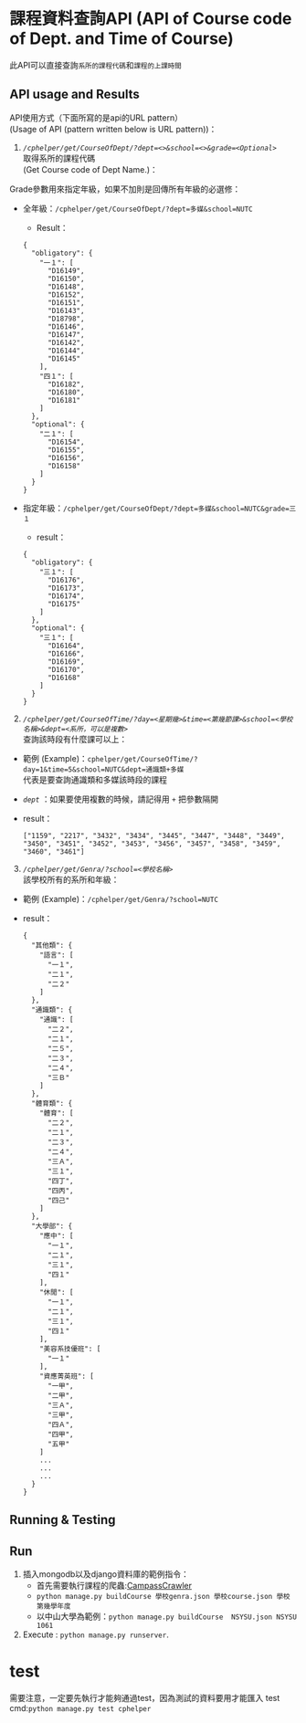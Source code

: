 # 課程資料查詢API (API of Course code of Dept. and Time of Course)

此API可以直接查詢`系所的課程代碼`和`課程的上課時間`

## API usage and Results

API使用方式（下面所寫的是api的URL pattern）<br>
(Usage of API (pattern written below is URL pattern))：

1. *`/cphelper/get/CourseOfDept/?dept=<>&school=<>&grade=<Optional>`*  
  取得系所的課程代碼<br>
  (Get Course code of Dept Name.)：<br>

  Grade參數用來指定年級，如果不加則是回傳所有年級的必選修：
  - 全年級：`/cphelper/get/CourseOfDept/?dept=多媒&school=NUTC`
    - Result：

    ```
    {
      "obligatory": {
        "一１": [
          "D16149",
          "D16150",
          "D16148",
          "D16152",
          "D16151",
          "D16143",
          "D18798",
          "D16146",
          "D16147",
          "D16142",
          "D16144",
          "D16145"
        ],
        "四１": [
          "D16182",
          "D16180",
          "D16181"
        ]
      },
      "optional": {
        "二１": [
          "D16154",
          "D16155",
          "D16156",
          "D16158"
        ]
      }
    }
    ```

  - 指定年級：`/cphelper/get/CourseOfDept/?dept=多媒&school=NUTC&grade=三１`
    - result：

    ```
    {
      "obligatory": {
        "三１": [
          "D16176",
          "D16173",
          "D16174",
          "D16175"
        ]
      },
      "optional": {
        "三１": [
          "D16164",
          "D16166",
          "D16169",
          "D16170",
          "D16168"
        ]
      }
    }
    ```

2. *`/cphelper/get/CourseOfTime/?day=<星期幾>&time=<第幾節課>&school=<學校名稱>&dept=<系所，可以是複數>`*  
查詢該時段有什麼課可以上：

  - 範例 (Example)：`cphelper/get/CourseOfTime/?day=1&time=5&school=NUTC&dept=通識類+多媒`  
  代表是要查詢通識類和多媒該時段的課程  
  - *`dept`* ：如果要使用複數的時候，請記得用 *`+`* 把參數隔開
  - result：

    ```
    ["1159", "2217", "3432", "3434", "3445", "3447", "3448", "3449", "3450", "3451", "3452", "3453", "3456", "3457", "3458", "3459", "3460", "3461"]
    ```

3. *`/cphelper/get/Genra/?school=<學校名稱>`*  
該學校所有的系所和年級：

  - 範例 (Example)：`/cphelper/get/Genra/?school=NUTC`  
  - result：

    ```
    {
      "其他類": {
        "語言": [
          "一１",
          "二１",
          "二２"
        ]
      },
      "通識類": {
        "通識": [
          "二２",
          "二１",
          "二５",
          "二３",
          "二４",
          "三Ｂ"
        ]
      },
      "體育類": {
        "體育": [
          "二２",
          "二１",
          "二３",
          "二４",
          "三Ａ",
          "三１",
          "四丁",
          "四丙",
          "四己"
        ]
      },
      "大學部": {
        "應中": [
          "一１",
          "二１",
          "三１",
          "四１"
        ],
        "休閒": [
          "一１",
          "二１",
          "三１",
          "四１"
        ],
        "美容系技優班": [
          "一１"
        ],
        "資應菁英班": [
          "一甲",
          "二甲",
          "三Ａ",
          "三甲",
          "四Ａ",
          "四甲",
          "五甲"
        ]
        ...
        ...
        ...
      }
    }
    ```

## Running & Testing

## Run

1. 插入mongodb以及django資料庫的範例指令：
    * 首先需要執行課程的爬蟲:[CampassCrawler](https://github.com/stufinite/campasscrawler)
    * `python manage.py buildCourse 學校genra.json 學校course.json 學校 第幾學年度`
    * 以中山大學為範例：`python manage.py buildCourse  NSYSU.json NSYSU 1061`
2. Execute : `python manage.py runserver`.

# test

需要注意，一定要先執行才能夠通過test，因為測試的資料要用才能匯入
test cmd:`python manage.py test cphelper`